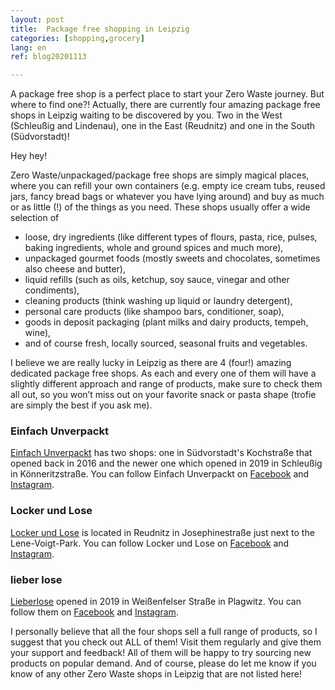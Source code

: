 ```yaml
---
layout: post
title:  Package free shopping in Leipzig
categories: [shopping,grocery]
lang: en
ref: blog20201113

---
```

A package free shop is a perfect place to start your Zero Waste journey. But where to find one?! Actually, there are currently four amazing package free shops in Leipzig waiting to be discovered by you. Two in the West (Schleußig and Lindenau), one in the East (Reudnitz) and one in the South (Südvorstadt)!

Hey hey!

Zero Waste/unpackaged/package free shops are simply magical places, where you can refill your own containers (e.g. empty ice cream tubs, reused jars, fancy bread bags or whatever you have lying around) and buy as much or as little (!) of the things as you need. These shops usually offer a wide selection of 
- loose, dry ingredients (like different types of flours, pasta, rice, pulses, baking ingredients, whole and ground spices and much more), 
- unpackaged gourmet foods (mostly sweets and chocolates, sometimes also cheese and butter), 
- liquid refills (such as oils, ketchup, soy sauce, vinegar and other condiments), 
- cleaning products (think washing up liquid or laundry detergent), 
- personal care products (like shampoo bars, conditioner, soap), 
- goods in deposit packaging (plant milks and dairy products, tempeh, wine), 
- and of course fresh, locally sourced, seasonal fruits and vegetables.

I believe we are really lucky in Leipzig as there are 4 (four!) amazing dedicated package free shops. As each and every one of them will have a slightly different approach and range of products, make sure to check them all out, so you won’t miss out on your favorite snack or pasta shape (trofie are simply the best if you ask me).

### Einfach Unverpackt

[Einfach Unverpackt](https://www.einfach-unverpackt.de/) has two shops: one in Südvorstadt's Kochstraße that opened back in 2016 and the newer one which opened in 2019 in Schleußig in Könneritzstraße. You can follow Einfach Unverpackt on [Facebook](https://www.facebook.com/EinfachUnverpackt/) and [Instagram](https://www.instagram.com/einfachunverpackt/).

### Locker und Lose
[Locker und Lose](https://locker-lose.de/) is located in Reudnitz in Josephinestraße just next to the Lene-Voigt-Park. You can follow Locker und Lose on [Facebook](https://www.facebook.com/lockerloseleipzig/) and [Instagram](https://www.instagram.com/lockerloseleipzig/).

### lieber lose
[Lieberlose](https://www.lieberlose.de/) opened in 2019 in Weißenfelser Straße in Plagwitz. You can follow them on [Facebook](https://www.facebook.com/lieberlose) and [Instagram](https://www.instagram.com/lieberlose/).

I personally believe that all the four shops sell a full range of products, so I suggest that you check out ALL of them! Visit them regularly and give them your support and feedback! All of them will be happy to try sourcing new products on popular demand. And of course, please do let me know if you know of any other Zero Waste shops in Leipzig that are not listed here!



